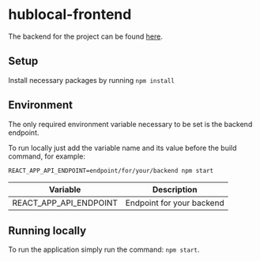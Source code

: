 # hublocal-frontend

The backend for the project can be found [here](https://github.com/cpcm94/hublocal-backend).

## Setup

Install necessary packages by running `npm install`

## Environment

The only required environment variable necessary to be set is the backend endpoint.

To run locally just add the variable name and its value before the build command, for example:

```
REACT_APP_API_ENDPOINT=endpoint/for/your/backend npm start
```

| Variable               | Description               |
| ---------------------- | ------------------------- |
| REACT_APP_API_ENDPOINT | Endpoint for your backend |

## Running locally

To run the application simply run the command: `npm start`.
